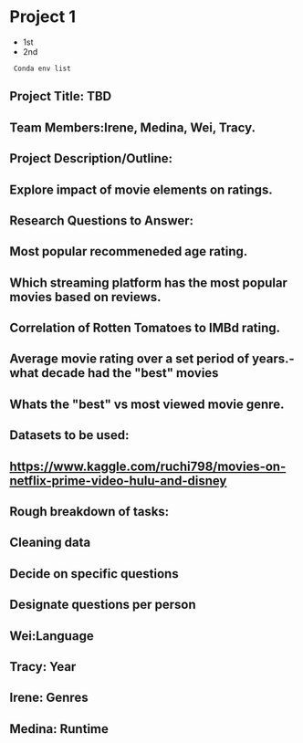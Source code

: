 # Project 1

- 1st
- 2nd

``` shell
 Conda env list
```
## Project Title: TBD

##  Team Members:Irene, Medina, Wei, Tracy.

##  Project Description/Outline:
##  Explore impact of movie elements on ratings.

##  Research Questions to Answer: 
##  Most popular recommeneded age rating.
##  Which streaming platform has the most popular movies based on reviews.
##  Correlation of Rotten Tomatoes to IMBd rating.
##  Average movie rating over a set period of years.- what decade had the "best" movies
##  Whats the "best" vs most viewed movie genre.

##  Datasets to be used:
##  https://www.kaggle.com/ruchi798/movies-on-netflix-prime-video-hulu-and-disney

##  Rough breakdown of tasks:
##  Cleaning data
##  Decide on specific questions
##  Designate questions per person
##  Wei:Language
##  Tracy: Year
##  Irene: Genres
##  Medina: Runtime